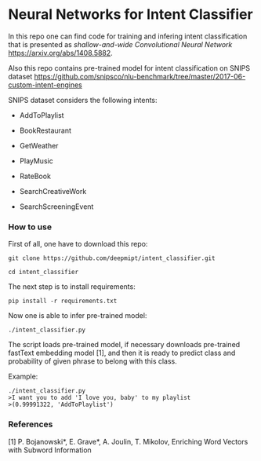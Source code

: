 # Neural Networks for Intent Classifier

In this repo one can find code for training and infering intent classification
that is presented as _shallow-and-wide Convolutional Neural Network_ https://arxiv.org/abs/1408.5882.


Also this repo contains pre-trained model for intent classification on SNIPS dataset
https://github.com/snipsco/nlu-benchmark/tree/master/2017-06-custom-intent-engines

SNIPS dataset considers the following intents:

- AddToPlaylist

- BookRestaurant

- GetWeather

- PlayMusic

- RateBook

- SearchCreativeWork

- SearchScreeningEvent


### How to use

First of all, one have to download this repo:

```
git clone https://github.com/deepmipt/intent_classifier.git

cd intent_classifier
```

The next step is to install requirements:

```
pip install -r requirements.txt
```

Now one is able to infer pre-trained model:

```
./intent_classifier.py
```

The script loads pre-trained model, if necessary downloads pre-trained fastText embedding model [1],
and then it is ready to predict class and probability of given phrase to belong with this class.

Example:
```
./intent_classifier.py
>I want you to add 'I love you, baby' to my playlist
>(0.99991322, 'AddToPlaylist')
```

### References

[1] P. Bojanowski*, E. Grave*, A. Joulin, T. Mikolov, Enriching Word Vectors with Subword Information